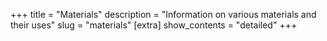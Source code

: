 +++
title = "Materials"
description = "Information on various materials and their uses"
slug = "materials"
[extra]
show_contents = "detailed"
+++